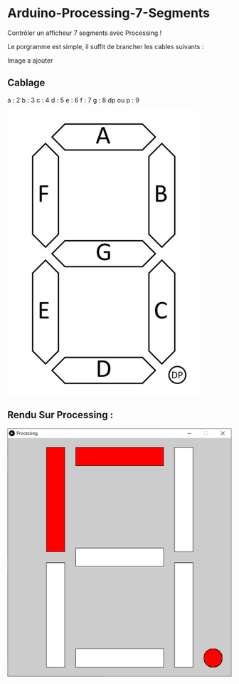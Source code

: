 # Arduino-Processing-7-Segments
Contrôler un afficheur 7 segments avec Processing !

Le porgramme est simple, il suffit de brancher les cables suivants :

Image a ajouter

## Cablage
a : 2
b : 3
c : 4
d : 5
e : 6
f : 7
g : 8
dp ou p : 9

<img src="https://raw.githubusercontent.com/MaaxCoder/Arduino-Processing-7-Segments/main/Img/Schema7Segments.jpg" alt="Image Cablage">

## Rendu Sur Processing :
<img src="https://raw.githubusercontent.com/MaaxCoder/Arduino-Processing-7-Segments/main/Img/Processing_Fenetre.png" alt="Procesing Windows"/>
